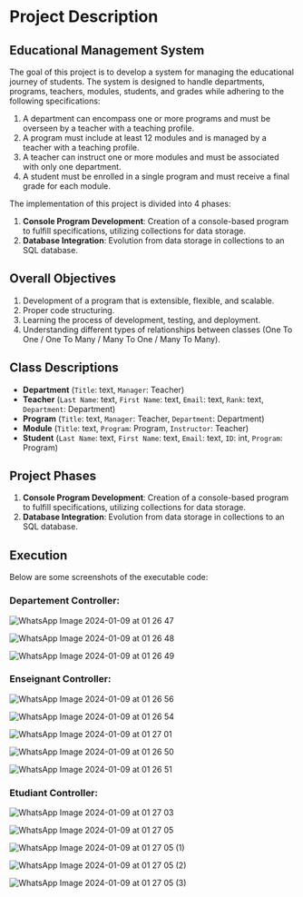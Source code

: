 # Project Description

## Educational Management System

The goal of this project is to develop a system for managing the educational journey of students. The system is designed to handle departments, programs, teachers, modules, students, and grades while adhering to the following specifications:

1. A department can encompass one or more programs and must be overseen by a teacher with a teaching profile.
2. A program must include at least 12 modules and is managed by a teacher with a teaching profile.
3. A teacher can instruct one or more modules and must be associated with only one department.
4. A student must be enrolled in a single program and must receive a final grade for each module.

The implementation of this project is divided into 4 phases:

1. **Console Program Development**: Creation of a console-based program to fulfill specifications, utilizing collections for data storage.
2. **Database Integration**: Evolution from data storage in collections to an SQL database.

## Overall Objectives

1. Development of a program that is extensible, flexible, and scalable.
2. Proper code structuring.
3. Learning the process of development, testing, and deployment.
4. Understanding different types of relationships between classes (One To One / One To Many / Many To One / Many To Many).

## Class Descriptions

- **Department** (`Title`: text, `Manager`: Teacher)
- **Teacher** (`Last Name`: text, `First Name`: text, `Email`: text, `Rank`: text, `Department`: Department)
- **Program** (`Title`: text, `Manager`: Teacher, `Department`: Department)
- **Module** (`Title`: text, `Program`: Program, `Instructor`: Teacher)
- **Student** (`Last Name`: text, `First Name`: text, `Email`: text, `ID`: int, `Program`: Program)

## Project Phases

1. **Console Program Development**: Creation of a console-based program to fulfill specifications, utilizing collections for data storage.
2. **Database Integration**: Evolution from data storage in collections to an SQL database.

## Execution

Below are some screenshots of the executable code:

### Departement Controller:

![WhatsApp Image 2024-01-09 at 01 26 47](https://github.com/Youssef-Mofadal/MyJavaproject/assets/153006674/7fa6e442-9ef8-4d4a-bcf1-4e9666dc0c2c)

![WhatsApp Image 2024-01-09 at 01 26 48](https://github.com/Youssef-Mofadal/MyJavaproject/assets/153006674/127f3e7f-6dd6-4b16-9ccf-5154d2e46750)

![WhatsApp Image 2024-01-09 at 01 26 49](https://github.com/Youssef-Mofadal/MyJavaproject/assets/153006674/2aff3dbf-2495-425e-be42-5331a96f36e1)

### Enseignant Controller:

![WhatsApp Image 2024-01-09 at 01 26 56](https://github.com/Youssef-Mofadal/MyJavaproject/assets/153006674/62b0ed45-c114-4eb1-b259-f852b90d2edf)

![WhatsApp Image 2024-01-09 at 01 26 54](https://github.com/Youssef-Mofadal/MyJavaproject/assets/153006674/66d78221-7b40-49dd-aab4-c84f27edea9f)

![WhatsApp Image 2024-01-09 at 01 27 01](https://github.com/Youssef-Mofadal/MyJavaproject/assets/153006674/82dd6d12-fc3b-41eb-abe8-56c5fa362411)

![WhatsApp Image 2024-01-09 at 01 26 50](https://github.com/Youssef-Mofadal/MyJavaproject/assets/153006674/64637e35-5da0-4299-a6f3-eab5ba804b2d)

![WhatsApp Image 2024-01-09 at 01 26 51](https://github.com/Youssef-Mofadal/MyJavaproject/assets/153006674/2827fefe-bcc1-4b6a-abb3-4369f23c84d2)

### Etudiant Controller:

![WhatsApp Image 2024-01-09 at 01 27 03](https://github.com/Youssef-Mofadal/MyJavaproject/assets/153006674/dd70c5d6-61e5-43d0-b3f9-ecf544c30457)

![WhatsApp Image 2024-01-09 at 01 27 05](https://github.com/Youssef-Mofadal/MyJavaproject/assets/153006674/88c63558-bf5d-4e9f-a698-8659c91d5b4e)

![WhatsApp Image 2024-01-09 at 01 27 05 (1)](https://github.com/Youssef-Mofadal/MyJavaproject/assets/153006674/652d0562-fb5d-474d-8110-d47bfea8e465)

![WhatsApp Image 2024-01-09 at 01 27 05 (2)](https://github.com/Youssef-Mofadal/MyJavaproject/assets/153006674/d4240b19-1886-4166-85b7-206998cf6876)

![WhatsApp Image 2024-01-09 at 01 27 05 (3)](https://github.com/Youssef-Mofadal/MyJavaproject/assets/153006674/5cb9b7a3-ce7e-4f37-9635-b942f0bafe17)



